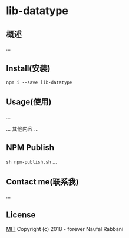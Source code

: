 

# lib-datatype

## 概述

...

## Install(安装)

`npm i --save lib-datatype`

## Usage(使用)

...

... 其他内容 ...

## NPM Publish

`sh npm-publish.sh`
...

## Contact me(联系我)

...

## License

[MIT](http://opensource.org/licenses/MIT) Copyright (c) 2018 - forever Naufal Rabbani